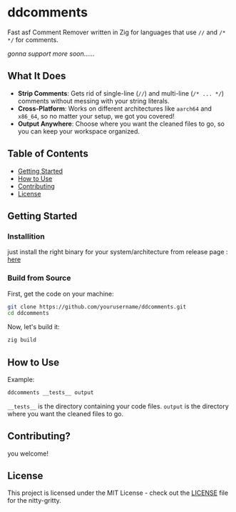 # ddcomments

Fast asf Comment Remover written in Zig for languages that use `//` and `/* */` for comments.

*gonna support more soon......*

## What It Does

- **Strip Comments**: Gets rid of single-line (`//`) and multi-line (`/* ... */`) comments without messing with your string literals.
- **Cross-Platform**: Works on different architectures like `aarch64` and `x86_64`, so no matter your setup, we got you covered!
- **Output Anywhere**: Choose where you want the cleaned files to go, so you can keep your workspace organized.

## Table of Contents

- [Getting Started](#getting-started)
- [How to Use](#how-to-use)
- [Contributing](#contributing)
- [License](#license)

## Getting Started

### Installition

just install the right binary for your system/architecture from release page :
[here](https://github.com/aliel0malki/ddcomments/releases)


### Build from Source

First, get the code on your machine:

```bash
git clone https://github.com/yourusername/ddcomments.git
cd ddcomments
```

Now, let's build it:

```bash
zig build
```

## How to Use

Example:

```bash
ddcomments __tests__ output
```

`__tests__` is the directory containing your code files.
`output` is the directory where you want the cleaned files to go.

## Contributing?

you welcome!

## License

This project is licensed under the MIT License - check out the [LICENSE](LICENSE) file for the nitty-gritty.
